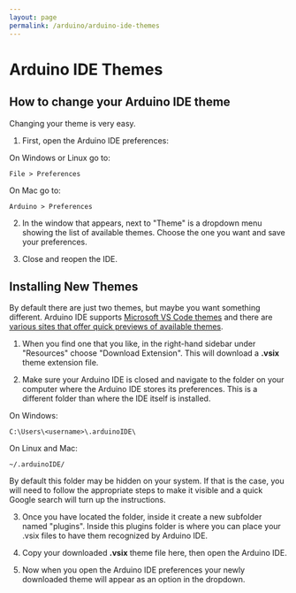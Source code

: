 ```yaml
---
layout: page
permalink: /arduino/arduino-ide-themes
---
```


# Arduino IDE Themes

## How to change your Arduino IDE theme

Changing your theme is very easy.

1. First, open the Arduino IDE preferences:

On Windows or Linux go to:

``File > Preferences``

On Mac go to:

``Arduino > Preferences``

2. In the window that appears, next to "Theme" is a dropdown menu showing the list of available themes. Choose the one you want and save your preferences.

3. Close and reopen the IDE.

## Installing New Themes

By default there are just two themes, but maybe you want something different. Arduino IDE supports [Microsoft VS Code themes](https://marketplace.visualstudio.com/search?target=VSCode&category=Themes) and there are [various sites that offer quick previews of available themes](https://vscodethemes.com/).

1. When you find one that you like, in the right-hand sidebar under "Resources" choose "Download Extension". This will download a **.vsix** theme extension file.

2. Make sure your Arduino IDE is closed and navigate to the folder on your computer where the Arduino IDE stores its preferences. This is a different folder than where the IDE itself is installed.

On Windows:

``C:\Users\<username>\.arduinoIDE\``

On Linux and Mac:

``~/.arduinoIDE/``

By default this folder may be hidden on your system. If that is the case, you will need to follow the appropriate steps to make it visible and a quick Google search will turn up the instructions.

3. Once you have located the folder, inside it create a new subfolder named "plugins". Inside this plugins folder is where you can place your .vsix files to have them recognized by Arduino IDE. 

4. Copy your downloaded **.vsix** theme file here, then open the Arduino IDE.

5. Now when you open the Arduino IDE preferences your newly downloaded theme will appear as an option in the dropdown.

